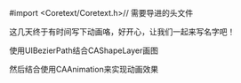 
#import <Coretext/Coretext.h>// 需要导进的头文件

这几天终于有时间写下动画咯，好开心，让我们一起来写名字吧！

使用UIBezierPath结合CAShapeLayer画图

然后结合使用CAAnimation来实现动画效果


